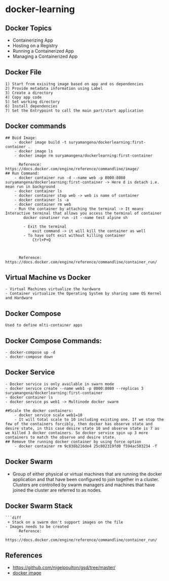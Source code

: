 # docker-learning

## Docker Topics
 - Containerizing App
 - Hosting on a Registry
 - Running a Containerized App
 - Managing a Containerized App


## Docker File
    1) Start from exisitng image based on app and os dependencies
    2) Provide metadata information using Label 
    3) Create a directory 
    4) Copy app code
    5) Set working directory 
    6) Install dependencies 
    7) Set the Entrypoint to call the main part/start application

## Docker commands
    ## Buid Image:
        - docker image build -t suryamangena/dockerlearning:first-container .
        - docker image ls
        - docker image rm suryamangena/dockerlearning:first-container 

          Reference: https://docs.docker.com/engine/reference/commandline/image/
    ## Run Command:
        - docker container run -d --name web -p 8000:8080 suryamangena/dockerlearning:first-container -> Here d is detach i.e. mean run in background 
        - docker container ls
        - docker container stop web -> web is name of container 
        - docker container ls -a 
        - docker container rm web
        - Run the container by attaching the terminal -> It means Interactive terminal that allows you access the terminal of container
            docker conatiner run -it --name test alpine sh

            - Exit the terminal 
                exit command -> it will kill the container as well
            - To have soft exit without killing container 
                Ctrl+P+Q



          Reference: https://docs.docker.com/engine/reference/commandline/container_run/

## Virtual Machine vs Docker
    - Virtual Machines virtualize the hardware
    - Container virtualize the Operating System by sharing same OS Kernel and Hardware

## Docker Compose
    Used to define mlti-container apps
    
## Docker Compose Commands:

    - docker-compose up -d 
    - docker-compose down


## Docker Service
    - Docker service is only available in swarn mode
    - docker service create --name web1 -p 8000:8080 --replicas 3 suryamangena/dockerlearning:first-container
    - docker container ls
    - docker service ps web1 -> Multinode docker swarm
    
    ##Scale the docker containers:
        - docker service scale web1=10
        - It will total scale to 10 including existing one. If we stop the few of the containers forcibly, then docker has observe state and desire state, in this case desire state 10 and observe state is 7 as we killed 3 docker containers. So docker service spin up 3 more containers to match the observe and desire state.
    ## Remove the running docker container by using force option
        - docker container rm 9c838b216de4 25c802319fd0 f594ac503234 -f

## Docker Swarm
   - Group of either physical or virtual machines that are running the docker application and that have been configured to join together in a cluster. Clusters are controlled by swarm managers and machines that have joined the cluster are referred to as nodes.

## Docker Swarm Stack
    ```diff
     + Stack on a swarm don't support images on the file 
    - Images needs to be created 
          Reference: 
          - https://docs.docker.com/engine/reference/commandline/container_run/
        
 ## References
 - https://github.com/nigelpoulton/gsd/tree/master/
 - [docker image](images/docker-image.png)



